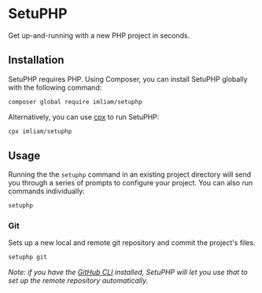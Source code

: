 # SetuPHP

Get up-and-running with a new PHP project in seconds.

## Installation

SetuPHP requires PHP. Using Composer, you can install SetuPHP globally with the following command:

```bash
composer global require imliam/setuphp
```

Alternatively, you can use [cpx](https://cpx.dev) to run SetuPHP:

```bash
cpx imliam/setuphp
```

## Usage

Running the the `setuphp` command in an existing project directory will send you through a series of prompts to configure your project. You can also run commands individually:

```bash
setuphp
```

### Git

Sets up a new local and remote git repository and commit the project's files.

```bash
setuphp git
```

_Note: if you have the [GitHub CLI](https://cli.github.com/) installed, SetuPHP will let you use that to set up the remote repository automatically._
